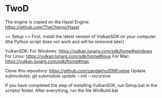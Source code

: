 # TwoD

The engine is copied on the Hazel Engine: 
https://github.com/TheCherno/Hazel


== Setup ==
First, install the latest version of VulkanSDK on your computer (the Python script does not work and will be removed later)

VulkanSDK:
For Windows: https://vulkan.lunarg.com/sdk/home#windows
For Linux: https://vulkan.lunarg.com/sdk/home#linux
For Mac: https://vulkan.lunarg.com/sdk/home#mac

Clone this repository: https://github.com/zandakho/DMEngine
Update submodules: git submodule update --init --recursive

If you have completed the step of installing VulkanSDK, run Setup.bat in the scripts/ folder.
After everything, run the file WinBuild.bat
